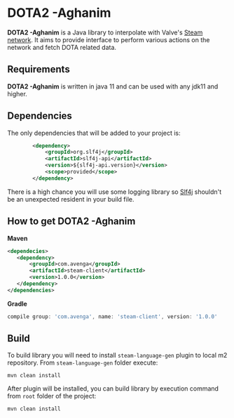 # DOTA2 -Aghanim

**DOTA2 -Aghanim** is a Java library to interpolate with Valve's [Steam network](http://store.steampowered.com/about). 
It aims to provide interface to perform various actions on the network and fetch DOTA related data.

## Requirements
**DOTA2 -Aghanim** is written in java 11 and can be used with any jdk11 and higher.

## Dependencies
The only dependencies that will be added to your project is:
```xml
        <dependency>
            <groupId>org.slf4j</groupId>
            <artifactId>slf4j-api</artifactId>
            <version>${slf4j-api.version}</version>
            <scope>provided</scope>
        </dependency>
```
There is a high chance you will use some logging library so [Slf4j](https://github.com/qos-ch/slf4j) 
shouldn't be an unexpected resident in your build file.

## How to get DOTA2 -Aghanim 
 **Maven**
 ```xml
<dependecies>
    <dependency>
        <groupId>com.avenga</groupId>
        <artifactId>steam-client</artifactId>
        <version>1.0.0</version>
    </dependency>
</dependencies>
```
 **Gradle**
```groovy
compile group: 'com.avenga', name: 'steam-client', version: '1.0.0'
```

## Build
To build library you will need to install `steam-language-gen` plugin to local m2 repository. 
From `steam-language-gen` folder execute:
```
mvn clean install 
```
After plugin will be installed, you can build library by execution command from `root` folder of the project:
```
mvn clean install 
```
